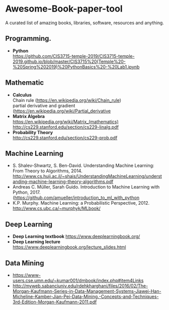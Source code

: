 # Awesome-Book-paper-tool
A curated list of amazing books, libraries, software, resources and anything.

## Programming. 
       
* **Python**  
https://github.com/CIS3715-temple-2019/CIS3715-temple-2019.github.io/blob/master/CIS3715%20(Temple%20-%20Spring%202019)%20PythonBasics%20-%20Lab1.ipynb  

## Mathematic
* **Calculus**  
  Chain rule (https://en.wikipedia.org/wiki/Chain_rule)    
  partial derivative and gradient (https://en.wikipedia.org/wiki/Partial_derivative   
* **Matrix Algebra**  
  https://en.wikipedia.org/wiki/Matrix_(mathematics)  
  http://cs229.stanford.edu/section/cs229-linalg.pdf  
* **Probability Theory**  
  http://cs229.stanford.edu/section/cs229-prob.pdf

## Machine Learning
* S. Shalev-Shwartz, S. Ben-David. Understanding Machine Learning: From Theory to Algorithms, 2014. http://www.cs.huji.ac.il/~shais/UnderstandingMachineLearning/understanding-machine-learning-theory-algorithms.pdf  
* Andreas C. Müller, Sarah Guido. Introduction to Machine Learning with Python, 2017. (https://github.com/amueller/introduction_to_ml_with_python 
* K.P. Murphy. Machine Learning: a Probabilistic Perspective, 2012. http://www.cs.ubc.ca/~murphyk/MLbook/

## Deep Learning
* **Deep Learning textbook** https://www.deeplearningbook.org/
* **Deep Learning lecture** https://www.deeplearningbook.org/lecture_slides.html

## Data Mining
*  https://www-users.cse.umn.edu/~kumar001/dmbook/index.php#item4Links 
*  http://myweb.sabanciuniv.edu/rdehkharghani/files/2016/02/The-Morgan-Kaufmann-Series-in-Data-Management-Systems-Jiawei-Han-Micheline-Kamber-Jian-Pei-Data-Mining.-Concepts-and-Techniques-3rd-Edition-Morgan-Kaufmann-2011.pdf
